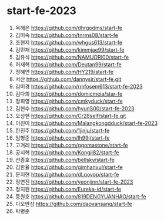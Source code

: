 # start-fe-2023

1. 옥해은 https://github.com/dhrgodms/start-fe
1. 김미숙 https://github.com/tnrms08/start-fe
1. 조현지 https://github.com/whgus613/start-fe
1. 김민재 https://github.com/kimmjae99/start-fe
1. 김유석 https://github.com/NAMUORI00/start-fe
1. 허재혁 https://github.com/Deutan99/start-fe
1. 정혜연 https://github.com/HY219/start-fe
1. 서산 https://github.com/dannysir/start-fe.git
1. 김미경 https://github.com/rmfosem613/start-fe-2023
1. 김다희 https://github.com/domicmeia/star-fe
1. 정희영 https://github.com/cmkyduck/start-fe
1. 김현수 https://github.com/hyunS00/start-fe-2023
1. 오상현 https://github.com/Cr28self/start-fe.git
1. 이진이 https://github.com/Malangkongdduck/start-fe-2023
1. 한진주 https://github.com/1jinju/start-fe
1. 임형준 https://github.com/lh99j/start-fe
1. 고겨레 https://github.com/ggomastone/start-fe
1. 공지혁 https://github.com/Kongji82/start-fe
1. 선종호 https://github.com/bellsky/start-fe
1. 김한율 https://github.com/gimhanyul/start-fe
1. 문지현 https://github.com/dLqovop/start-fe
1. 정연진 https://github.com/yeonjinn/start-fe-2023
1. 정지원 https://github.com/Eureka-id/start-fe
1. 등원호 https://github.com/819DENGYUANHAO/start-fe
1. 다오반상 https://github.com/daovansang/start-fe
1. 박병준
